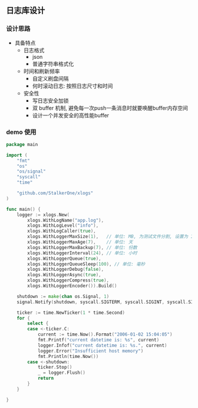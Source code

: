 ## 日志库设计

### 设计思路

* 具备特点
    * 日志格式
        * json
        * 普通字符串格式化
    * 时间和刷新频率
        * 自定义刷盘间隔
        * 何时滚动日志: 按照日志尺寸和时间
    * 安全性
        * 写日志安全加锁
        * 双 buffer 机制, 避免每一次push一条消息时就要唤醒buffer内存空间
        * 设计一个并发安全的高性能buffer

### demo 使用

```go
package main

import (
	"fmt"
	"os"
	"os/signal"
	"syscall"
	"time"

	"github.com/StalkerOne/xlogs"
)

func main() {
	logger := xlogs.New(
		xlogs.WithLogName("app.log"),
		xlogs.WithLogLevel("info"),
		xlogs.WithLogCaller(true),
		xlogs.WithLoggerMaxSize(1),   // 单位: MB, 为测试文件分割, 设置为 1MB, 默认为 512MB
		xlogs.WithLoggerMaxAge(7),    // 单位: 天
		xlogs.WithLoggerMaxBackup(7), // 单位: 份数
		xlogs.WithLoggerInterval(24), // 单位: 小时
		xlogs.WithLoggerQueue(true),
		xlogs.WithLoggerQueueSleep(100), // 单位: 毫秒
		xlogs.WithLoggerDebug(false),
		xlogs.WithLoggerAsync(true),
		xlogs.WithLoggerCompress(true),
		xlogs.WithLoggerEncoder()).Build()

	shutdown := make(chan os.Signal, 1)
	signal.Notify(shutdown, syscall.SIGTERM, syscall.SIGINT, syscall.SIGQUIT)

	ticker := time.NewTicker(1 * time.Second)
	for {
		select {
		case <-ticker.C:
			current := time.Now().Format("2006-01-02 15:04:05")
			fmt.Printf("current datetime is: %s", current)
			logger.Infof("current datetime is: %s.", current)
			logger.Error("Insufficient host memory")
			fmt.Println(time.Now())
		case <-shutdown:
			ticker.Stop()
			_ = logger.Flush()
			return
		}
	}

}
```
